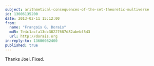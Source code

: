 ```yaml
---
subject: arithmetical-consequences-of-the-set-theoretic-multiverse
id: 13606135200
date: 2013-02-11 15:12:00
from:
  name: "François G. Dorais"
  md5: 7e4c1acfa13dc30227687d82abebf543
  url: http://dorais.org
in-reply-to: 13606082400
published: true
---
```

Thanks Joel. Fixed.
